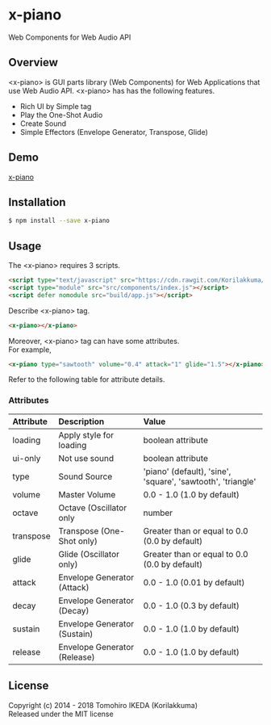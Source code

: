 x-piano
=========
  
Web Components for Web Audio API
  
## Overview
  
&lt;x-piano&gt; is GUI parts library (Web Components) for Web Applications that use Web Audio API.
&lt;x-piano&gt; has has the following features.
  
- Rich UI by Simple tag
- Play the One-Shot Audio
- Create Sound
- Simple Effectors (Envelope Generator, Transpose, Glide)
  
## Demo
  
[x-piano](https://korilakkuma.github.io/x-piano/)
  
## Installation
  
```bash
$ npm install --save x-piano
```
  
## Usage
  
The &lt;x-piano&gt; requires 3 scripts.
  
```HTML
<script type="text/javascript" src="https://cdn.rawgit.com/Korilakkuma/XSound/master/build/xsound.js"></script>
<script type="module" src="src/components/index.js"></script>
<script defer nomodule src="build/app.js"></script>
```
  
Describe &lt;x-piano&gt; tag.
  
```HTML
<x-piano></x-piano>
```
  
Moreover, &lt;x-piano&gt; tag can have some attributes.  
For example,
  
```HTML
<x-piano type="sawtooth" volume="0.4" attack="1" glide="1.5"></x-piano>
```
  
Refer to the following table for attribute details.
  
### Attributes
  
|  Attribute | Description                  | Value                                                                      |
|:-----------|:-----------------------------|:---------------------------------------------------------------------------|
| loading    | Apply style for loading      | boolean attribute                                                          |
| ui-only    | Not use sound                | boolean attribute                                                          |
| type       | Sound Source                 | 'piano' (default), 'sine', 'square', 'sawtooth', 'triangle'                |
| volume     | Master Volume                | 0.0 - 1.0 (1.0  by default)                                                |
| octave     | Octave (Oscillator only      | number                                                                     |
| transpose  | Transpose (One-Shot only)    | Greater than or equal to 0.0 (0.0 by default)                              |
| glide      | Glide (Oscillator only)      | Greater than or equal to 0.0 (0.0 by default)                              |
| attack     | Envelope Generator (Attack)  | 0.0 - 1.0 (0.01 by default)                                                |
| decay      | Envelope Generator (Decay)   | 0.0 - 1.0 (0.3  by default)                                                |
| sustain    | Envelope Generator (Sustain) | 0.0 - 1.0 (1.0  by default)                                                |
| release    | Envelope Generator (Release) | 0.0 - 1.0 (1.0  by default)                                                |
  
## License
  
Copyright (c) 2014 - 2018 Tomohiro IKEDA (Korilakkuma)  
Released under the MIT license
  
